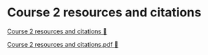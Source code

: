 # Course 2 resources and citations

[Course 2 resources and citations 🔗](https://www.coursera.org/learn/strategies-for-cloud-security-risk-management/supplement/ekGAo/course-2-resources-and-citations)

[Course 2 resources and citations.pdf 🔗](https://1drv.ms/b/c/526c45566c8c239a/EepbTESrsphEvIEYsB25CCUB4MU1wUci2VxOrZQ_G0-2vg?e=lXJefa)
